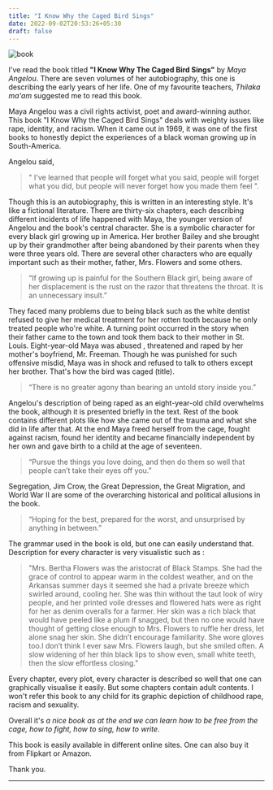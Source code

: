 ```yaml
---
title: "I Know Why the Caged Bird Sings"
date: 2022-09-02T20:53:26+05:30
draft: false
---
```


![book](/images/i_know_why_the_caged_bird_sings.jpeg)

I've read the book titled **"I Know Why The Caged Bird Sings"** by *Maya Angelou*. There are seven volumes of her autobiography, this one is describing the early years of her life. One of my favourite teachers, *Thilaka ma'am* suggested me to read this book.


Maya Angelou was a civil rights activist, poet and award-winning author. This book "I Know Why the Caged Bird Sings" deals with weighty issues like rape, identity, and racism. When it came out in 1969, it was one of the first books to honestly depict the experiences of a black woman growing up in South-America.


Angelou said,
> " I've learned that people will forget what you said,  people will forget what you did, but people will never forget how you made them feel ".


Though this is an autobiography, this is written in an interesting style. It's like a fictional literature. There are thirty-six chapters, each describing different incidents of life happened with Maya, the younger version of Angelou and the book's central character. She is a symbolic character for every black girl growing up in America. Her brother Bailey and she brought up by their grandmother after being abandoned by their parents when they were three years old. There are several other characters who are equally important such as their mother, father, Mrs. Flowers and some others.


> “If growing up is painful for the Southern Black girl, being aware of her displacement is the rust on the razor that threatens the throat. It is an unnecessary insult.” 


They faced many problems due to being black such as the white dentist refused to give her medical treatment for her rotten tooth because he only treated  people who're white. A turning point occurred in the story when their father came to the town and took them back to their mother in St. Louis. Eight-year-old Maya was abused , threatened and raped by her mother's boyfriend, Mr. Freeman. Though he was punished for such offensive misdid, Maya was in shock and refused to talk to others except her brother. That's how the bird was caged (title). 


> “There is no greater agony than bearing an untold story inside you.”


Angelou's description of being raped as an eight-year-old child overwhelms the book, although it is presented briefly in the text. Rest of the book contains different plots like how she came out of the trauma and what she did in life after that. At the end Maya freed herself from the cage, fought against racism, found her identity and became financially independent by her own and gave birth to a child at the age of seventeen.


> “Pursue the things you love doing, and then do them so well that people can’t take their eyes off you.” 


Segregation, Jim Crow, the Great Depression, the Great Migration, and World War II are some of the overarching historical and political allusions in the book.


> “Hoping for the best, prepared for the worst, and unsurprised by anything in between.”


The grammar used in the book is old, but one can easily understand that. Description for every character is very visualistic such as :

> "Mrs. Bertha Flowers was the aristocrat of Black Stamps. She had the grace of control to appear warm in the coldest weather, and on the Arkansas summer days it seemed she had a private breeze which swirled around, cooling her. She was thin without the taut look of wiry people, and her printed voile dresses and flowered hats were as right for her as denim overalls for a farmer. Her skin was a rich black that would have peeled like a plum if snagged, but then no one would have thought of getting close enough to Mrs. Flowers to ruffle her dress, let alone snag her skin. She didn’t encourage familiarity. She wore gloves too.I don’t think I ever saw Mrs. Flowers laugh, but she smiled often. A slow widening of her thin black lips to show even, small white teeth, then the slow effortless closing."


Every chapter, every plot, every character is described so well that one can graphically visualise it easily. But some chapters contain adult contents. I won't refer this book to any child for its graphic depiction of childhood rape, racism and sexuality.


Overall it's *a nice book as at the end we can learn how to be free from the cage, how to fight, how to sing, how to write*.

This book is easily available in different online sites. One can also buy it from Flipkart or Amazon.


Thank you. 

***
